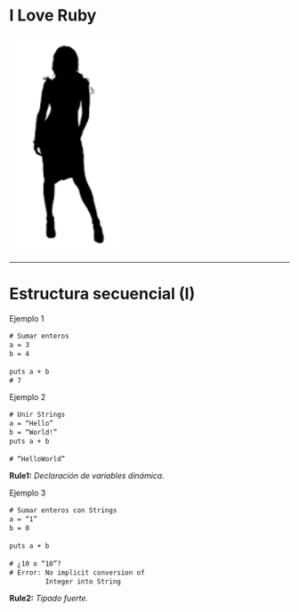 

# I Love Ruby

![](./images/silueta-mujer.png)

---

# Estructura secuencial (I)

Ejemplo 1
```
# Sumar enteros
a = 3
b = 4

puts a + b
# 7
```

Ejemplo 2
```
# Unir Strings
a = “Hello”
b = “World!”
puts a + b

# “HelloWorld”
```

**Rule1:** _Declaración de variables dinámica._

Ejemplo 3
```
# Sumar enteros con Strings
a = “1”
b = 0

puts a + b

# ¿10 o “10”?
# Error: No implicit conversion of
         Integer into String
```

**Rule2:** _Tipado fuerte._
